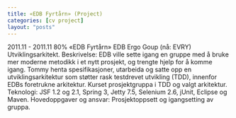 ```yaml
---
title: «EDB Fyrtårn» (Project)
categories: [cv project]
layout: "posts"
---
```


2011.11 - 2011.11	80%	«EDB Fyrtårn»
EDB Ergo Goup (nå: EVRY)
Utviklingsarkitekt.
Beskrivelse: EDB ville sette igang en gruppe med å bruke mer moderne metodikk i et nytt prosjekt, og trengte hjelp for å komme igang.
Tommy henta spesifikasjoner, utarbeida og satte opp en utviklingsarkitektur som støtter rask testdrevet utvikling (TDD), innenfor EDBs foretrukne arkitektur. Kurset prosjektgruppa i TDD og valgt arkitektur.
Teknologi: JSF 1.2 og 2.1, Spring 3, Jetty 7.5, Selenium 2.6, jUnit, Eclipse og Maven.
Hovedoppgaver og ansvar: Prosjektoppsett og igangsetting av gruppa.